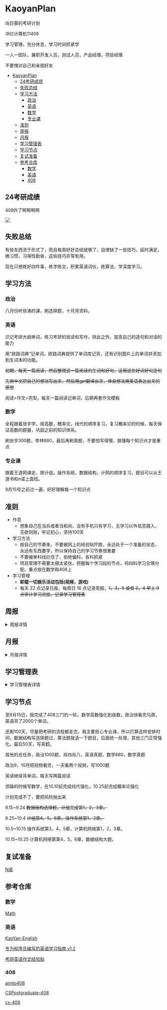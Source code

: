 # KaoyanPlan

向日葵的考研计划

冲烂计算机11408

学习管理，充分休息，学习时间抓紧学

一人一团队，兼职开发人员，测试人员，产品经理，项目经理

不要愧对自己和亲朋好友

- [KaoyanPlan](#kaoyanplan)
  - [24考研成绩](#24考研成绩)
  - [失败总结](#失败总结)
  - [学习方法](#学习方法)
    - [政治](#政治)
    - [英语](#英语)
    - [数学](#数学)
    - [专业课](#专业课)
  - [准则](#准则)
  - [周报](#周报)
  - [月报](#月报)
  - [学习管理表](#学习管理表)
  - [学习节点](#学习节点)
  - [复试准备](#复试准备)
  - [参考仓库](#参考仓库)
    - [数学](#数学-1)
    - [英语](#英语-1)
    - [408](#408)

## 24考研成绩
408炸了啊啊啊啊

![](https://article.biliimg.com/bfs/new_dyn/f8073ff4af69f88724ef5c44e13983993493078960703680.png)

## 失败总结
有些东西流于形式了，而且每周好好总结就够了，自律缺了一些技巧，延时满足，微习惯，习得性勤奋，这些技巧非常有用。

现在只想练好四件事，练字练文，积累英语词伙，练算法，学深度学习。

## 学习方法

### 政治

八月份听徐涛的课，刷选择题，十月背资料。

### 英语

识记考研大纲单词，练习考研的阅读和写作，除此之外，提高自己的造句和对话的能力

用“欧路词典”记单词，欧路词典提供了单词库记背，还有识别图片上的单词并添加到生词本的功能。

~~初期，每天一篇阅读，然后整理这一篇阅读的生词和好句，运用这些好词好句造句~~

~~先用中文把自己的想法写出来，然后用gpt翻译出来，体会想法用英语表达出来的感觉~~

阅读>作文>完型，每天一篇阅读记单词，后期再套作文模板

### 数学

全程跟着张宇学，按高数，概率论，线代的顺序复习，复习概率论的时候，每天保证高数的题量，巩固之前的知识体系。

刷张宇300题，李林880，最后再刷真题，不要怕写得慢，搞懂每个知识点才是重点

### 专业课

跟着王道网课走，按计组，操作系统，数据结构，计网的顺序复习，题目可以从王道书和n诺上面找。

9月15号之前过一遍，好好理解每一个知识点

## 准则

- 作息
  - 想象自己在当兵或者当和尚，没有手机只有学习，无学习以外信息摄入，无欲则刚，牢记初心，坚持100天
- 学习方法 
  - 按自己的节奏来，不要被网上的经验贴吓跑，永远处于一个准备的状态，永远有东西要学，所以保持自己的学习节奏很重要 
  - 不要被单科线拦住了，拒绝偏科，各科抓紧
  - 项目管理不需要太细太紧张，把握每个学习段的节点，将四科学习合理分配，重点放在数学和408上
- 学习管理
  - **卸载一切娱乐活动包括(视频，游戏)**
  - 每天 22 点记录日报，每周日 16 点记录周报，~~1，3，5 或者 2，4 早上 9 点审计学习进度，记录学习管理表~~

## 周报

<details>

  <summary>周报详情</summary>

[第一周 04-16](周报/2023-04-16.md)

[第二周 04-23](周报/2023-04-23.md)

[第三周 04-30](周报/2023-04-30.md)

[第四周 05-07](周报/2023-05-07.md)

[第五周 05-14](周报/2023-05-14.md)

[第六周 05-21](周报/2023-05-21.md)

[第七周 05-28](周报/2023-05-28.md)

[第八周 06-04](周报/2023-06-04.md)

[第九周 06-11](周报/2023-06-11.md)

</details>

## 月报

<details>

  <summary>月报详情</summary>

[5月](月报/5月.md)

</details>

## 学习管理表

<details>

  <summary>学习管理表详情</summary>

[v1.0.0](学习管理表/v1.0.0.md)

[v1.0.1](学习管理表/v1.0.1.md)

[v1.0.2](学习管理表/v1.0.2.md)

[v1.0.3](学习管理表/v1.0.3.md)

[v1.0.4](学习管理表/v1.0.4.md)

</details>

## 学习节点

至9月15日，我完成了408三门的一轮，数学高数强化到级数，政治快看完马原，英语背了2000个单词。

还剩100天，尽量把考研的流程都走完，我主要担心专业课，所以打算这样安排时间，数据结构写选择题过，算法题就读一下题目，后面统一处理，其他三门正常强化。最后50天，写真题。

其他的总任务，政治1000题，肖四肖八，英语真题，数学880，数学真题

政治9，10月把视频看完，一天看两个视频，写1000题

英语继续背单词，每天写两篇阅读

烦躁的时候写数学，在10.10前完成线代强化，10.25前完成概率论强化

计划完成不了，要把风险抛出来

9.15~9.24
~~数据结构选择题，计组完成第1，2，3章。~~

9.25~10.4
~~计组第4，5，6章，操作系统第1，2章。~~

10.5~10.15
操作系统第3，4，5章，计算机网络第1，2，3章。

10.15~10.25
计算机网络第第4，5，6章，数据结构大题。

## 复试准备

[N诺](https://noobdream.com/)


## 参考仓库

### 数学

[Math](https://github.com/Didnelpsun/Math)

### 英语

[KaoYan-English](https://github.com/m2kar/KaoYan-English)

[专为程序员编写的英语学习指南 v1.2](https://github.com/yujiangshui/A-Programmers-Guide-to-English)

[考研英语作文经验贴](https://zhuanlan.zhihu.com/p/71532090)

### 408

[aimto408](https://github.com/xiaolei565/aimto408)

[CSPostgraduate-408](https://github.com/CodePanda66/CSPostgraduate-408)

[cs-408](https://github.com/ddy-ddy/cs-408)

